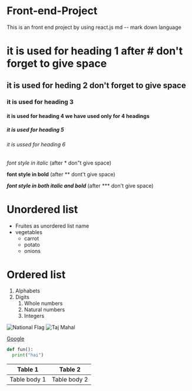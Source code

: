 # Front-end-Project
This is an front end project by using react.js 
md -- mark down language
# it is used for heading 1 after # don't forget to give space
## it is used for heding 2 don't forget to give space
### it is used for heading 3 
#### it is used for heading 4 we have used only for 4 headings
##### it is used for heading 5
###### it is ussed for heading 6

*font style in italic*  (after  * don"t give space)

**font style in bold**  (after ** dont't give space)

***font style in both italic and bold***  (after *** don't give space)

# Unordered list 
* Fruites as unordered list name
* vegetables
  * carrot
  * potato
  * onions

# Ordered list
1. Alphabets
2. Digits
    1. Whole numbers
    2. Natural numbers
    3. Integers

![National Flag](https://upload.wikimedia.org/wikipedia/en/4/41/Flag_of_India.svg)
![Taj Mahal](https://images.theconversation.com/files/228846/original/file-20180723-189310-1ymcybu.jpg?ixlib=rb-1.1.0&q=45&auto=format&w=754&fit=clip)

[Google](https://www.google.com/)

~~~python
def fun():
  print("hai")
~~~

Table 1 | Table 2
--------|--------
Table body 1 | Table body 2
